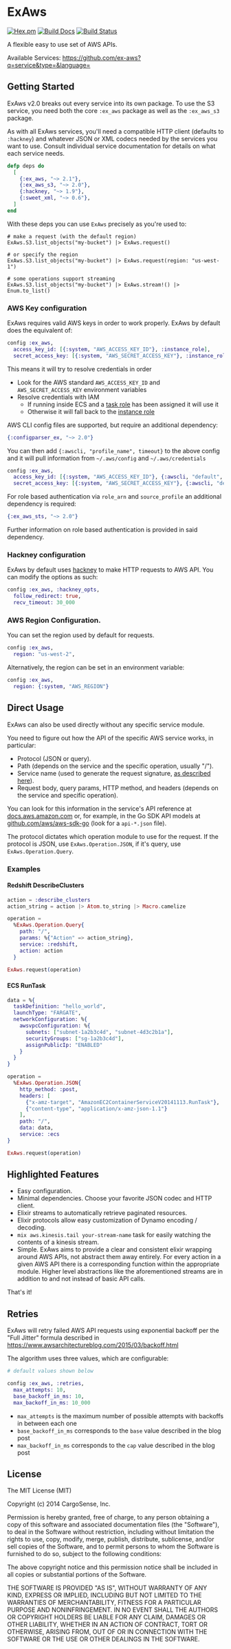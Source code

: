 ExAws
=====
[![Hex.pm](https://img.shields.io/hexpm/v/ex_aws.svg)](https://hex.pm/packages/ex_aws)
[![Build Docs](https://img.shields.io/badge/hexdocs-release-blue.svg)](https://hexdocs.pm/ex_aws/ExAws.html)
[![Build Status](https://travis-ci.org/CargoSense/ex_aws.svg?branch=master)](https://travis-ci.org/CargoSense/ex_aws)

A flexible easy to use set of AWS APIs.

Available Services: https://github.com/ex-aws?q=service&type=&language=

## Getting Started

ExAws v2.0 breaks out every service into its own package. To use the S3 service, you need both the core `:ex_aws` package as well as the `:ex_aws_s3` package.

As with all ExAws services, you'll need a compatible HTTP client (defaults to `:hackney`) and whatever JSON or XML codecs needed by the services you want to use. Consult individual service documentation for details on what each service needs.

```elixir
defp deps do
  [
    {:ex_aws, "~> 2.1"},
    {:ex_aws_s3, "~> 2.0"},
    {:hackney, "~> 1.9"},
    {:sweet_xml, "~> 0.6"},
  ]
end
```

With these deps you can use `ExAws` precisely as you're used to:

```
# make a request (with the default region)
ExAws.S3.list_objects("my-bucket") |> ExAws.request()

# or specify the region
ExAws.S3.list_objects("my-bucket") |> ExAws.request(region: "us-west-1")

# some operations support streaming
ExAws.S3.list_objects("my-bucket") |> ExAws.stream!() |> Enum.to_list()
```

### AWS Key configuration

ExAws requires valid AWS keys in order to work properly. ExAws by default does the equivalent of:

```elixir
config :ex_aws,
  access_key_id: [{:system, "AWS_ACCESS_KEY_ID"}, :instance_role],
  secret_access_key: [{:system, "AWS_SECRET_ACCESS_KEY"}, :instance_role]
```

This means it will try to resolve credentials in order
* Look for the AWS standard `AWS_ACCESS_KEY_ID` and `AWS_SECRET_ACCESS_KEY` environment variables
* Resolve credentials with IAM
  * If running inside ECS and a [task role](https://docs.aws.amazon.com/AmazonECS/latest/developerguide/task-iam-roles.html) has been assigned it will use it
  * Otherwise it will fall back to the [instance role](https://docs.aws.amazon.com/AWSEC2/latest/UserGuide/iam-roles-for-amazon-ec2.html)

AWS CLI config files are supported, but require an additional dependency:

```elixir
{:configparser_ex, "~> 2.0"}
```

You can then add `{:awscli, "profile_name", timeout}` to the above config and it
will pull information from `~/.aws/config` and `~/.aws/credentials`
```elixir
config :ex_aws,
  access_key_id: [{:system, "AWS_ACCESS_KEY_ID"}, {:awscli, "default", 30}, :instance_role],
  secret_access_key: [{:system, "AWS_SECRET_ACCESS_KEY"}, {:awscli, "default", 30}, :instance_role]
```

For role based authentication via `role_arn` and `source_profile` an additional dependency is required:

```elixir
{:ex_aws_sts, "~> 2.0"}
```

Further information on role based authentication is provided in said dependency.

### Hackney configuration

ExAws by default uses [hackney](https://github.com/benoitc/hackney) to make HTTP requests to AWS API. You can modify the options as such:

```elixir
config :ex_aws, :hackney_opts,
  follow_redirect: true,
  recv_timeout: 30_000
```

### AWS Region Configuration.

You can set the region used by default for requests.

```elixir
config :ex_aws,
  region: "us-west-2",
```
Alternatively, the region can be set in an environment variable:

```elixir
config :ex_aws,
  region: {:system, "AWS_REGION"}
```


## Direct Usage

ExAws can also be used directly without any specific service module.

You need to figure out how the API of the specific AWS service works, in particular:
- Protocol (JSON or query).
- Path (depends on the service and the specific operation, usually "/").
- Service name (used to generate the request signature, [as described here](https://docs.aws.amazon.com/general/latest/gr/sigv4-create-string-to-sign.html)).
- Request body, query params, HTTP method, and headers (depends on the service and specific operation).

You can look for this information in the service's API reference at [docs.aws.amazon.com](https://docs.aws.amazon.com/index.html) or, for example, in the Go SDK API models at [github.com/aws/aws-sdk-go](https://github.com/aws/aws-sdk-go/tree/master/models/apis) (look for a `api-*.json` file).

The protocol dictates which operation module to use for the request. If the protocol is JSON, use `ExAws.Operation.JSON`, if it's query, use `ExAws.Operation.Query`.

### Examples

#### Redshift DescribeClusters

```elixir
action = :describe_clusters
action_string = action |> Atom.to_string |> Macro.camelize

operation =
  %ExAws.Operation.Query{
    path: "/",
    params: %{"Action" => action_string},
    service: :redshift,
    action: action
  }
  
ExAws.request(operation)
```

#### ECS RunTask

```elixir
data = %{
  taskDefinition: "hello_world",
  launchType: "FARGATE",
  networkConfiguration: %{
    awsvpcConfiguration: %{
      subnets: ["subnet-1a2b3c4d", "subnet-4d3c2b1a"],
      securityGroups: ["sg-1a2b3c4d"],
      assignPublicIp: "ENABLED"
    }
  }
}

operation =
  %ExAws.Operation.JSON{
    http_method: :post,
    headers: [
      {"x-amz-target", "AmazonEC2ContainerServiceV20141113.RunTask"},
      {"content-type", "application/x-amz-json-1.1"}
    ],
    path: "/",
    data: data,
    service: :ecs
}

ExAws.request(operation)
```

## Highlighted Features
- Easy configuration.
- Minimal dependencies. Choose your favorite JSON codec and HTTP client.
- Elixir streams to automatically retrieve paginated resources.
- Elixir protocols allow easy customization of Dynamo encoding / decoding.
- `mix aws.kinesis.tail your-stream-name` task for easily watching the contents of a kinesis stream.
- Simple. ExAws aims to provide a clear and consistent elixir wrapping around AWS APIs, not abstract them away entirely. For every action in a given AWS API there is a corresponding function within the appropriate module. Higher level abstractions like the aforementioned streams are in addition to and not instead of basic API calls.

That's it!

## Retries

ExAws will retry failed AWS API requests using exponential backoff per the "Full
Jitter" formula described in
https://www.awsarchitectureblog.com/2015/03/backoff.html

The algorithm uses three values, which are configurable:

```elixir
# default values shown below

config :ex_aws, :retries,
  max_attempts: 10,
  base_backoff_in_ms: 10,
  max_backoff_in_ms: 10_000
```

* `max_attempts` is the maximum number of possible attempts with backoffs in between each one
* `base_backoff_in_ms` corresponds to the `base` value described in the blog post
* `max_backoff_in_ms` corresponds to the `cap` value described in the blog post


## License

The MIT License (MIT)

Copyright (c) 2014 CargoSense, Inc.

Permission is hereby granted, free of charge, to any person obtaining a copy
of this software and associated documentation files (the "Software"), to deal
in the Software without restriction, including without limitation the rights
to use, copy, modify, merge, publish, distribute, sublicense, and/or sell
copies of the Software, and to permit persons to whom the Software is
furnished to do so, subject to the following conditions:

The above copyright notice and this permission notice shall be included in
all copies or substantial portions of the Software.

THE SOFTWARE IS PROVIDED "AS IS", WITHOUT WARRANTY OF ANY KIND, EXPRESS OR
IMPLIED, INCLUDING BUT NOT LIMITED TO THE WARRANTIES OF MERCHANTABILITY,
FITNESS FOR A PARTICULAR PURPOSE AND NONINFRINGEMENT. IN NO EVENT SHALL THE
AUTHORS OR COPYRIGHT HOLDERS BE LIABLE FOR ANY CLAIM, DAMAGES OR OTHER
LIABILITY, WHETHER IN AN ACTION OF CONTRACT, TORT OR OTHERWISE, ARISING FROM,
OUT OF OR IN CONNECTION WITH THE SOFTWARE OR THE USE OR OTHER DEALINGS IN
THE SOFTWARE.
